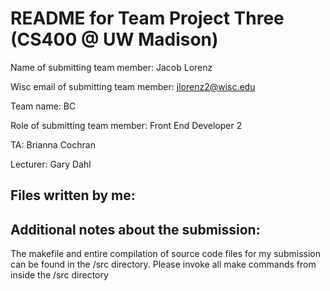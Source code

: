 README for Team Project Three (CS400 @ UW Madison)
==================================================

Name of submitting team member: Jacob Lorenz

Wisc email of submitting team member: jlorenz2@wisc.edu

Team name: BC

Role of submitting team member: Front End Developer 2

TA: Brianna Cochran

Lecturer: Gary Dahl

Files written by me:
--------------------

Additional notes about the submission:
--------------------------------------
The makefile and entire compilation of source code files for my submission can be found in the /src directory.
Please invoke all make commands from inside the /src directory